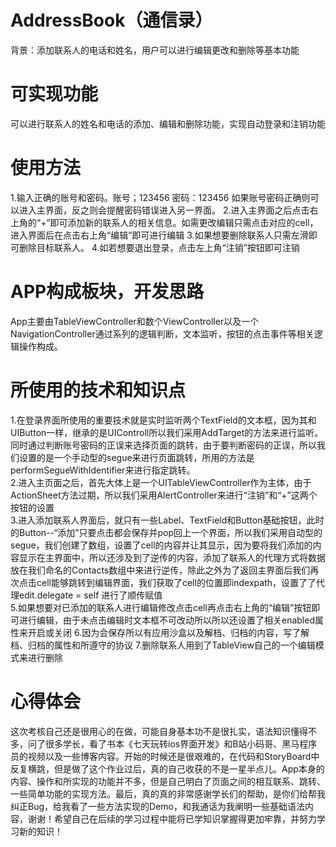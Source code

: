 # AddressBook（通信录）
背景：添加联系人的电话和姓名，用户可以进行编辑更改和删除等基本功能
# 可实现功能
可以进行联系人的姓名和电话的添加、编辑和删除功能，实现自动登录和注销功能
# 使用方法
1.输入正确的账号和密码。账号；123456 密码：123456 如果账号密码正确则可以进入主界面，反之则会提醒密码错误进入另一界面。
2.进入主界面之后点击右上角的“+”即可添加新的联系人的相关信息。如需更改编辑只需点击对应的cell，进入界面后在点击右上角“编辑”即可进行编辑
3.如果想要删除联系人只需左滑即可删除目标联系人。
4.如若想要退出登录，点击左上角“注销”按钮即可注销
# APP构成板块，开发思路
App主要由TableViewController和数个ViewController以及一个NavigationController通过系列的逻辑判断，文本监听，按钮的点击事件等相关逻辑操作构成。
# 所使用的技术和知识点
1.在登录界面所使用的重要技术就是实时监听两个TextField的文本框，因为其和UIButton一样，继承的是UIControll所以我们采用AddTarget的方法来进行监听。同时通过判断账号密码的正误来选择页面的跳转，由于要判断密码的正误，所以我们设置的是一个手动型的segue来进行页面跳转，所用的方法是performSegueWithIdentifier来进行指定跳转。                                                                                                                
2.进入主页面之后，首先大体上是一个UITableViewController作为主体，由于ActionSheet方法过期，所以我们采用AlertController来进行“注销”和“+”这两个按钮的设置                             
3.进入添加联系人界面后，就只有一些Label、TextField和Button基础按钮，此时的Button--“添加”只要点击都会保存并pop回上一个界面，所以我们采用自动型的segue，我们创建了数组，设置了cell的内容并让其显示，因为要将我们添加的内容显示在主界面中，所以还涉及到了逆传的内容，添加了联系人的代理方式将数据放在我们命名的Contacts数组中来进行逆传，除此之外为了返回主界面后我们再次点击cell能够跳转到编辑界面，我们获取了cell的位置即indexpath，设置了了代理edit.delegate = self 进行了顺传赋值                                                                                       
5.如果想要对已添加的联系人进行编辑修改点击cell再点击右上角的“编辑”按钮即可进行编辑，由于未点击编辑时文本框不可改动所以所以还设置了相关enabled属性来开启或关闭
6.因为会保存所以有应用沙盒以及解档、归档的内容，写了解档、归档的属性和所遵守的协议
7.删除联系人用到了TableView自己的一个编辑模式来进行删除
# 心得体会
这次考核自己还是很用心的在做，可能自身基本功不是很扎实，语法知识懂得不多，问了很多学长，看了书本《七天玩转ios界面开发》和B站小码哥、黑马程序员的视频以及一些博客内容。开始的时候还是很艰难的，在代码和StoryBoard中反复横跳，但是做了这个作业过后，真的自己收获的不是一星半点儿。App本身的内容、操作和所实现的功能并不多，但是自己明白了页面之间的相互联系、跳转、一些简单功能的实现方法。最后，真的真的非常感谢学长们的帮助，是你们给帮我纠正Bug，给我看了一些方法实现的Demo，和我通话为我阐明一些基础语法内容，谢谢！希望自己在后续的学习过程中能将已学知识掌握得更加牢靠，并努力学习新的知识！

